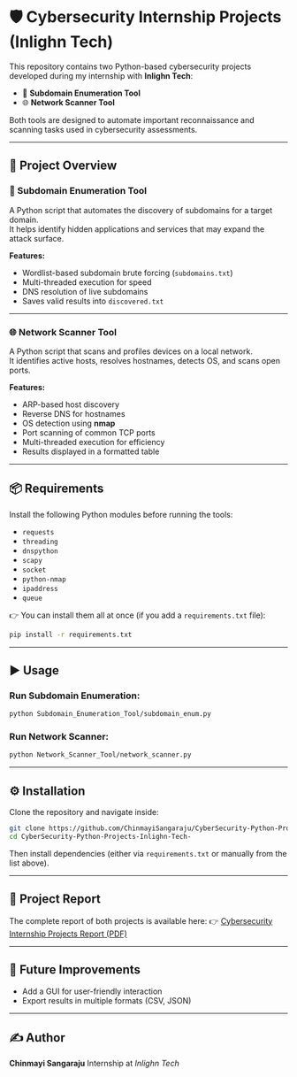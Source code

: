 
# 🛡️ Cybersecurity Internship Projects (Inlighn Tech)

This repository contains two Python-based cybersecurity projects developed during my internship with **Inlighn Tech**:

- 🔎 **Subdomain Enumeration Tool**  
- 🌐 **Network Scanner Tool**  

Both tools are designed to automate important reconnaissance and scanning tasks used in cybersecurity assessments.  

---

## 🚀 Project Overview

### 🔎 Subdomain Enumeration Tool
A Python script that automates the discovery of subdomains for a target domain.  
It helps identify hidden applications and services that may expand the attack surface.  

**Features:**
- Wordlist-based subdomain brute forcing (`subdomains.txt`)  
- Multi-threaded execution for speed  
- DNS resolution of live subdomains  
- Saves valid results into `discovered.txt`  

---

### 🌐 Network Scanner Tool
A Python script that scans and profiles devices on a local network.  
It identifies active hosts, resolves hostnames, detects OS, and scans open ports.  

**Features:**
- ARP-based host discovery  
- Reverse DNS for hostnames  
- OS detection using **nmap**  
- Port scanning of common TCP ports  
- Multi-threaded execution for efficiency  
- Results displayed in a formatted table  

---

## 📦 Requirements

Install the following Python modules before running the tools:

- `requests`  
- `threading`  
- `dnspython`  
- `scapy`  
- `socket`  
- `python-nmap`  
- `ipaddress`  
- `queue`  

👉 You can install them all at once (if you add a `requirements.txt` file):
```bash
pip install -r requirements.txt
````

---

## ▶️ Usage

### Run Subdomain Enumeration:

```bash
python Subdomain_Enumeration_Tool/subdomain_enum.py
```

### Run Network Scanner:

```bash
python Network_Scanner_Tool/network_scanner.py
```

---

## ⚙️ Installation

Clone the repository and navigate inside:

```bash
git clone https://github.com/ChinmayiSangaraju/CyberSecurity-Python-Projects-Inlighn-Tech-.git
cd CyberSecurity-Python-Projects-Inlighn-Tech-
```

Then install dependencies (either via `requirements.txt` or manually from the list above).

---

## 📄 Project Report

The complete report of both projects is available here:
👉 [Cybersecurity Internship Projects Report (PDF)](docs/Project_Report.pdf)

---

## 🚀 Future Improvements
* Add a GUI for user-friendly interaction
* Export results in multiple formats (CSV, JSON)

---

## ✍️ Author

**Chinmayi Sangaraju**
Internship at *Inlighn Tech*
